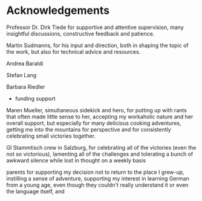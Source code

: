 # Acknowledgements

Professor Dr. Dirk Tiede for supportive and attentive supervision, many insightful discussions, constructive feedback and patience.

Martin Sudmanns, for his input and direction, both in shaping the topic of the work, but also for technical advice and resources.

Andrea Baraldi

Stefan Lang

Barbara Riedler



- funding support

Maren Mueller, simultaneous sidekick and hero, for putting up with rants that often made little sense to her, accepting my workaholic nature and her overall support, but especially for many delicious cooking adventures, getting me into the mountains for perspective and for consistently celebrating small victories together.

GI Stammtisch crew in Salzburg, for celebrating all of the victories (even the not so victorious), lamenting all of the challenges and tolerating a bunch of awkward silence while lost in thought on a weekly basis

parents for supporting my decision not to return to the place I grew-up, instilling a sense of adventure, supporting my interest in learning German from a young age, even though they couldn't really understand it or even the language itself, and
